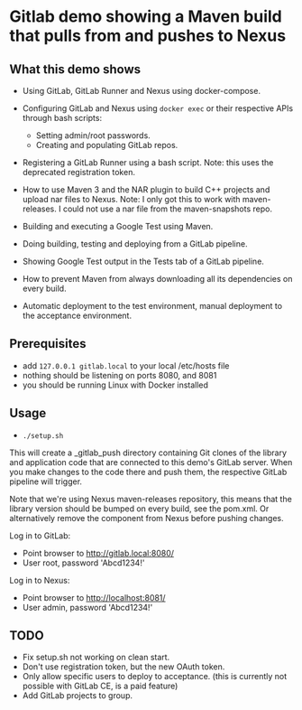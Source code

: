 # Gitlab demo showing a Maven build that pulls from and pushes to Nexus

## What this demo shows

- Using GitLab, GitLab Runner and Nexus using docker-compose.
- Configuring GitLab and Nexus using ```docker exec``` or their respective APIs through bash scripts:

  - Setting admin/root passwords.
  - Creating and populating GitLab repos.

- Registering a GitLab Runner using a bash script. Note: this uses the deprecated registration token.
- How to use Maven 3 and the NAR plugin to build C++ projects and upload nar files to Nexus.
Note: I only got this to work with maven-releases. I could not use a nar file from the maven-snapshots repo.
- Building and executing a Google Test using Maven.
- Doing building, testing and deploying from a GitLab pipeline.
- Showing Google Test output in the Tests tab of a GitLab pipeline.
- How to prevent Maven from always downloading all its dependencies on every build.
- Automatic deployment to the test environment, manual deployment to the acceptance environment.

## Prerequisites

- add ```127.0.0.1 gitlab.local``` to your local /etc/hosts file
- nothing should be listening on ports 8080, and 8081
- you should be running Linux with Docker installed

## Usage

- ```./setup.sh```

This will create a _gitlab_push directory containing Git clones of the library and application code that
are connected to this demo's GitLab server.
When you make changes to the code there and push them, the respective GitLab pipeline will trigger.

Note that we're using Nexus maven-releases repository, this means that the library version should be bumped
on every build, see the pom.xml. Or alternatively remove the component from Nexus before pushing changes.

Log in to GitLab:

- Point browser to <http://gitlab.local:8080/>
- User root, password 'Abcd1234!'

Log in to Nexus:

- Point browser to <http://localhost:8081/>
- User admin, password 'Abcd1234!'

## TODO

- Fix setup.sh not working on clean start.
- Don't use registration token, but the new OAuth token.
- Only allow specific users to deploy to acceptance. (this is currently not possible with GitLab CE, is a paid feature)
- Add GitLab projects to group.
